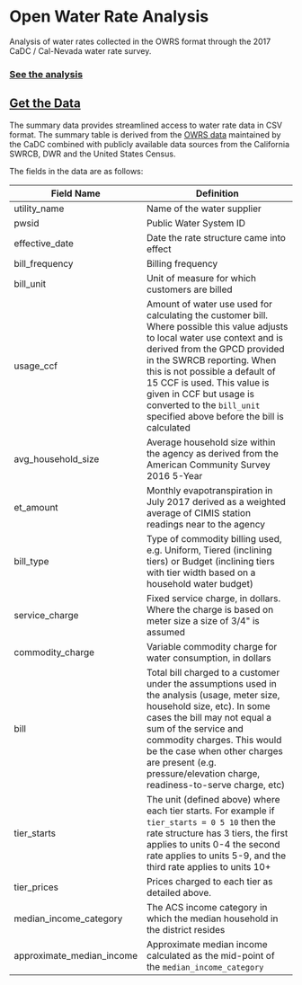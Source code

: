 # Open Water Rate Analysis
Analysis of water rates collected in the OWRS format through the 2017 CaDC / Cal-Nevada water rate survey.

### [See the analysis](owrs_analysis.md) 

## [Get the Data](summary_table.csv)

The summary data provides streamlined access to water rate data in CSV format. The summary table is derived from the [OWRS data]() maintained by the CaDC combined with publicly available data sources from the California SWRCB, DWR and the United States Census.

The fields in the data are as follows:

| Field Name  | Definition |
| ------------- | --------------------------------------------------------------- |
| utility_name            | Name of the water supplier  |
| pwsid                   | Public Water System ID  |
| effective_date          | Date the rate structure came into effect  |
| bill_frequency          | Billing frequency  |
| bill_unit               | Unit of measure for which customers are billed  |
| usage_ccf               | Amount of water use used for calculating the customer bill. Where possible this value adjusts to local water use context and is derived from the GPCD provided in the SWRCB reporting. When this is not possible a default of 15 CCF is used. This value is given in CCF but usage is converted to the `bill_unit` specified above before the bill is calculated  |
| avg_household_size      | Average household size within the agency as derived from the American Community Survey 2016 5-Year  |
| et_amount               | Monthly evapotranspiration in July 2017 derived as a weighted average of CIMIS station readings near to the agency  |
| bill_type               | Type of commodity billing used, e.g. Uniform, Tiered (inclining tiers) or Budget (inclining tiers with tier width based on a household water budget)  |
| service_charge          | Fixed service charge, in dollars. Where the charge is based on meter size a size of 3/4" is assumed  |
| commodity_charge        | Variable commodity charge for water consumption, in dollars  |
| bill                    | Total bill charged to a customer under the assumptions used in the analysis (usage, meter size, household size, etc). In some cases the bill may not equal a sum of the service and commodity charges. This would be the case when other charges are present (e.g. pressure/elevation charge, readiness-to-serve charge, etc)  |
| tier_starts             | The unit (defined above) where each tier starts. For example if `tier_starts = 0 5 10` then the rate structure has 3 tiers, the first applies to units 0-4 the second rate applies to units 5-9, and the third rate applies to units 10+ |
| tier_prices             | Prices charged to each tier as detailed above.  |
| median_income_category         | The ACS income category in which the median household in the district resides  |
| approximate_median_income      | Approximate median income calculated as the mid-point of the `median_income_category`  |
